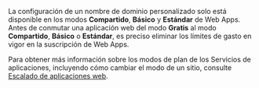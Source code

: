 La configuración de un nombre de dominio personalizado solo está disponible en los modos **Compartido**, **Básico** y **Estándar** de Web Apps. Antes de conmutar una aplicación web del modo **Gratis** al modo **Compartido**, **Básico** o **Estándar**, es preciso eliminar los límites de gasto en vigor en la suscripción de Web Apps. 

Para obtener más información sobre los modos de plan de los Servicios de aplicaciones, incluyendo cómo cambiar el modo de un sitio, consulte [Escalado de aplicaciones web](../articles/app-service-web/web-sites-scale.md).



<!--HONumber=Jan17_HO3-->


